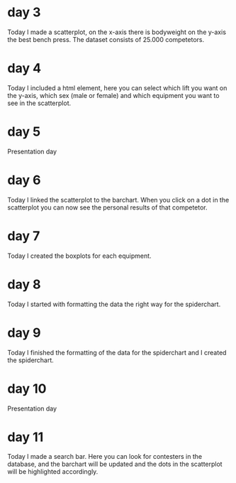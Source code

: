 # day 3
Today I made a scatterplot, on the x-axis there is bodyweight on the y-axis
the best bench press. The dataset consists of 25.000 competetors.

# day 4
Today I included a html element, here you can select which lift you want on
the y-axis, which sex (male or female) and which equipment you want to see
in the scatterplot.

# day 5
Presentation day

# day 6
Today I linked the scatterplot to the barchart. When you click on a dot in
the scatterplot you can now see the personal results of that competetor.

# day 7
Today I created the boxplots for each equipment.

# day 8
Today I started with formatting the data the right way for the spiderchart.

# day 9
Today I finished the formatting of the data for the spiderchart and I created
the spiderchart.

# day 10
Presentation day

# day 11
Today I made a search bar. Here you can look for contesters in the database,
and the barchart will be updated and the dots in the scatterplot will be
highlighted accordingly.

